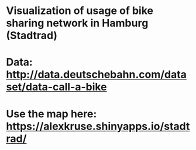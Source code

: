 # Visualization of usage of bike sharing network in Hamburg (Stadtrad)
# Data: http://data.deutschebahn.com/dataset/data-call-a-bike
# Use the map here: https://alexkruse.shinyapps.io/stadtrad/

